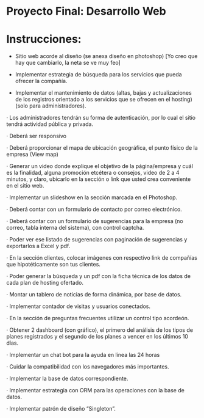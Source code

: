 # Proyecto Final: Desarrollo Web

# Instrucciones:
- Sitio web acorde al diseño (se anexa diseño en photoshop) [Yo creo que hay que cambiarlo, la neta se ve muy feo]

- Implementar estrategia de búsqueda para los servicios que pueda ofrecer la compañía.

- Implementar el mantenimiento de datos (altas, bajas y actualizaciones de los registros orientado a los servicios que se ofrecen en el hosting) (solo para administradores).

· Los administradores tendrán su forma de autenticación, por lo cual el sitio tendrá actividad pública y privada.

· Deberá ser responsivo

· Deberá proporcionar el mapa de ubicación geográfica, el punto físico de la empresa (View map)

· Generar un video donde explique el objetivo de la página/empresa y cuál es la finalidad, alguna promoción etcétera o consejos, video de 2 a 4 minutos, y claro, ubicarlo en la sección o link que usted crea conveniente en el sitio web.

· Implementar un slideshow en la sección marcada en el Photoshop.

· Deberá contar con un formulario de contacto por correo electrónico.

· Deberá contar con un formulario de sugerencias para la empresa (no correo, tabla interna del sistema), con control captcha.

· Poder ver ese listado de sugerencias con paginación de sugerencias y exportarlos a Excel y pdf.

· En la sección clientes, colocar imágenes con respectivo link de compañías que hipotéticamente son tus clientes.

· Poder generar la búsqueda y un pdf con la ficha técnica de los datos de cada plan de hosting ofertado.

· Montar un tablero de noticias de forma dinámica, por base de datos.

· Implementar contador de visitas y usuarios conectados.

· En la sección de preguntas frecuentes utilizar un control tipo acordeón.

· Obtener 2 dashboard (con gráfico), el primero del análisis de los tipos de planes registrados y el segundo de los planes a vencer en los últimos 10 días.

· Implementar un chat bot para la ayuda en línea las 24 horas

· Cuidar la compatibilidad con los navegadores más importantes.

· Implementar la base de datos correspondiente.

· Implementar estrategia con ORM para las operaciones con la base de datos.

· Implementar patrón de diseño “Singleton”.